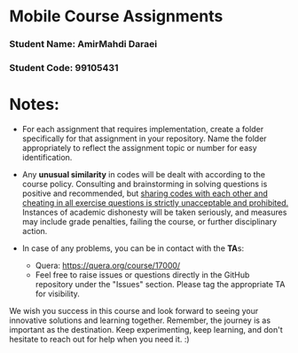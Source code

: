 # Mobile Course Assignments

### Student Name: AmirMahdi Daraei     

### Student Code: 99105431

# Notes: 

+  For each assignment that requires implementation, create a folder specifically for that assignment in your repository. Name the folder appropriately to reflect the assignment topic or number for easy identification.


+ Any **unusual similarity** in codes will be dealt with according to the course policy. Consulting and brainstorming in solving questions is positive and recommended, but <u>sharing codes with each other and cheating in all exercise questions is strictly unacceptable and prohibited.</u> Instances of academic dishonesty will be taken seriously, and measures may include grade penalties, failing the course, or further disciplinary action.

+ In case of any problems, you can be in contact with the **TA**s:
    + Quera: https://quera.org/course/17000/
    + Feel free to raise issues or questions directly in the GitHub repository under the "Issues" section. Please tag the appropriate TA for visibility.


We wish you success in this course and look forward to seeing your innovative solutions and learning together. Remember, the journey is as important as the destination. Keep experimenting, keep learning, and don't hesitate to reach out for help when you need it. :)
